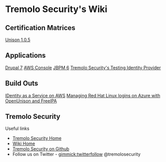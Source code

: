 Tremolo Security's Wiki
=====================

## Certification Matrices
[Unison 1.0.5](#!UnisonMatrix105.md)

## Applications
[Drupal 7](#!drupal7.md)
[AWS Console](#!awsconsole.md)
[JBPM 6](#!jbpm6.md)
[Tremolo Security's Testing Identity Provider](#!TestingIdP.md)

## Build Outs
[IDentity as a Service on AWS](#!aws.md)
[Managing Red Hat Linux logins on Azure with OpenUnison and FreeIPA](#!azure.md)

Tremolo Security
----------------
Useful links

* [Tremolo Security Home](https://www.tremolosecurity.com/)
* [Wiki Home](https://www.tremolosecurity.com/wiki/#!index.md)
* [Tremolo Security on Github](https://www.github.com/tremolosecurity/)
* Follow us on Twitter - [gimmick:twitterfollow](tremolosecurity) @tremolosecurity
